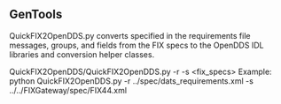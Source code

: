 ## GenTools

QuickFIX2OpenDDS.py converts specified in the requirements file messages, groups, and fields from the FIX specs to the OpenDDS IDL libraries and conversion helper classes.

QuickFIX2OpenDDS/QuickFIX2OpenDDS.py -r <requirements> -s <fix_specs>
Example:
python QuickFIX2OpenDDS.py -r ../spec/dats_requirements.xml -s ../../FIXGateway/spec/FIX44.xml
